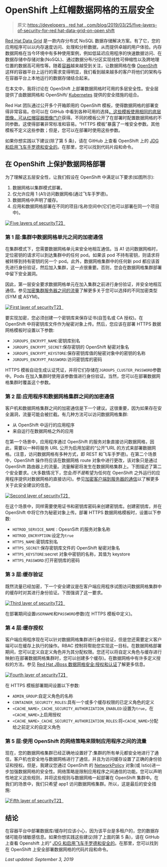 # OpenShift 上红帽数据网格的五层安全

> 原文:[https://developers . red hat . com/blog/2019/03/25/five-layers-of-security-for-red hat-data-grid-on-open shift](https://developers.redhat.com/blog/2019/03/25/five-layers-of-security-for-red-hat-data-grid-on-openshift)

[Red Hat Data Grid](https://developers.redhat.com/products/datagrid/overview) 是一款内存分布式 NoSQL 数据存储解决方案。有了它，您的应用程序可以以内存速度访问、处理和分析数据，从而提供卓越的用户体验。内存数据网格在当今环境中有多种使用案例，例如低延迟应用程序的快速数据访问、在数据存储中存储对象(NoSQL)、通过数据分布/分区实现线性可伸缩性以及跨地理位置的数据高可用性等。随着[容器](https://developers.redhat.com/topics/containers)越来越受到关注，让数据网格在像 [OpenShift](http://openshift.com/) 这样的容器平台上运行的需求变得明显，我们看到越来越多的客户将他们的架构与在容器平台上本地运行的数据存储结合起来。

在本文中，我将讨论在 OpenShift 上部署数据网格时可用的多层安全性。安全层提供了由数据网格和 OpenShift/ [Kubernetes](https://developers.redhat.com/topics/kubernetes/) 提供的安全措施的组合。

Red Hat 团队通过公开多个开箱即用的 OpenShift 模板，使得数据网格的部署变得非常容易。你可以在 GitHub 中看到各种可用的选择[。这些模板使用相同的底层图像，可从](https://github.com/jboss-openshift/application-templates/tree/master/datagrid)[红帽容器图像门户](https://access.redhat.com/containers/?tab=tags#/registry.access.redhat.com/jboss-datagrid-7/datagrid73-openshift)获得。不同的模板公开了在部署时配置数据网格的不同参数。这使得部署非常标准和容易。“HTTPS 模板”暴露了一堆安全参数。其他模板不定义这些参数；但是，您可以在部署时使用这些参数。

如果你想实践以下建议(除了第 5 条)，请在 GitHub 上查看 OpenShift 上的 [JDG 和启用飞车手罗德和安全的](https://github.com/kgshukla/jboss-datagrid-ocp-hotrod-secure/)。在那里，您可以找到代码片段和命令。

## 在 OpenShift 上保护数据网格部署

为了理解这五层安全性，让我们假设在 OpenShift 中满足以下要求(如图所示):

1.  数据网格以集群模式部署。
2.  仅允许应用 1 (A1)访问数据网格(通过飞车手罗德)。
3.  数据网格中声明了缓存。
4.  应用和数据网格部署在不同的项目/名称空间中(它们也可以部署在同一个项目中)。

[![Five layers of security](../Images/dd7bba374acb090ea8fe6d6efbc590a2.png)T2】](https://developers.redhat.com/blog/wp-content/uploads/2019/03/DataGrid-setup.png)

### 第 1 层:集群中数据网格单元之间的加密通信

在集群模式下，您需要数据网格单元来安全地相互通信。当 A1 访问数据网格时，定位密钥的请求可以到达集群中的任何 pod。如果该 pod 不持有密钥，则请求将被转移到持有密钥的另一个 pod。此外，数据网格集群中的任何新 pod 都应该首先进行身份验证，然后加入集群，这一点很重要。否则，您会在数据网格集群部署中留下安全漏洞。

因此，第一层安全要求数据网格单元在加入集群之前进行身份验证，并安全地相互通信。参见[加密集群服务器之间的流量](https://access.redhat.com/documentation/en-us/red_hat_data_grid/7.2/html/data_grid_for_openshift/os_traffic#encrypting_traffic_between_clustered_servers)了解更多关于您可以选择的不同加密类型(SYM 或 ASYM)。

[![First layer of security](../Images/f982ae3e661c6747fd212a12deb2c7c3.png)T2】](https://developers.redhat.com/blog/wp-content/uploads/2019/03/pods-authentication.png)

要实现加密，您必须创建一个密钥库来保存证书(自签名或 CA 授权)。在 OpenShift 中将密钥库文件作为秘密对象上传。然后，您应该在部署 HTTPS 数据网格模板时设置以下参数:

*   `JGROUPS_ENCRYPT_NAME`:密钥库别名
*   `JGROUPS_ENCRYPT_SECRET`:保存密钥的 OpenShift 秘密对象名
*   `JGROUPS_ENCRYPT_KEYSTORE`:保存密钥库值的秘密对象中的密钥的名称
*   `JGROUPS_ENCRYPT_PASSWORD`:访问密钥库的密码

HTTPS 模板自动生成认证凭证，并将它们存储在`JGROUPS_CLUSTER_PASSWORD`参数中。Pods 在加入集群时使用该参数值进行身份验证。当然，您可以在部署数据网格集群时覆盖这个参数。

### 第 2 层:应用程序和数据网格集群之间的加密通信

客户机和数据网格集群之间的加密通信是下一个建议。这很重要，因为如果存在安全漏洞，流量可能会被拦截。有几种方法可以访问数据网格集群:

*   从 OpenShift 中运行的应用程序
*   来自运行在数据网格之外的应用

在第一个场景中，应用程序通过 OpenShift 的服务对象直接访问数据网格，因此，需要以一种将服务 URL 公开为启用加密的“公开”URL 的方式来部署数据网格。(注意，访问数据网格有多种方式，即 REST 和飞车手罗德)。在第二个场景中，OpenShift 操作符应该在数据网格 route 对象中进行更改，该对象只是通过 OpenShift 路由器上的流量。流量解密将发生在数据网格集群上。下图描述了第二个安全要求。(大多数情况下，您会*而不是*希望为任何在 OpenShift 之外运行的应用程序提供对数据网格的直接访问)。参见[加密客户端到服务器的通信](https://access.redhat.com/documentation/en-us/red_hat_data_grid/7.2/html/data_grid_for_openshift/os_traffic#encrypting_client_to_server_communication)以了解更多关于此安全建议的信息。

[![Second layer of security](../Images/7d5cfe12847645be53b504c8a4e1082f.png)T2】](https://developers.redhat.com/blog/wp-content/uploads/2019/03/client-jdg-encryption.png)

在这个场景中，同样需要使用证书和密钥库密码来创建密钥库。创建密钥库，并在 OpenShift 中将它作为秘密对象上传。部署 HTTPS 数据网格模板时，设置以下参数:

*   `HOTROD_SERVICE_NAME` : OpesnSift 的服务对象名称
*   `HOTROD_ENCRYPTION`:设定为`true`
*   `HTTPS_NAME`:密钥库别名
*   `HTTPS_SECRET`:保存密钥库文件的 OpenShift 秘密对象名
*   `HTTPS_KEYSTORE`:secret 对象中密钥的名称，其值为 keystore
*   `HTTPS_PASSWORD`:打开密钥库的密码

### 第 3 层:缓存验证

既然流量已经加密，下一个安全建议是在客户端应用程序试图访问数据网格集群中的缓存时对其进行身份验证。下图强调了这一要求。

[![Third layer of security](../Images/8c79d20c91f7fc6703404e99c7ecb921.png)T2】](https://developers.redhat.com/blog/wp-content/uploads/2019/03/cache-authenticate.png)

在部署期间设置`USERNAME`和`PASSWORD`参数(在 HTTPS 模板中定义)。

### 第 4 层:缓存授权

客户端应用程序现在可以针对数据网格集群进行身份验证，但是您还需要定义客户端可以在缓存上执行的操作。RBAC 控制将帮助您实现这一目标。在数据网格部署期间，您可以定义自定义角色并为其分配权限。您还可以将自定义角色与缓存进行映射(在部署数据网格集群时，您可以创建多个缓存)。在数据网格中有许多定义授权的方法。参见 [Red Hat JBoss 数据网格安全:授权和认证](https://access.redhat.com/documentation/en-us/red_hat_data_grid/7.2/html/administration_and_configuration_guide/red_hat_jboss_data_grid_security_authorization_and_authentication#red_hat_jboss_data_grid_security_authorization_and_authentication_2)了解更多信息。

[![Fourth layer of security](../Images/d700c51900d2d640d913ec6aa2fc33b4.png)T2】](https://developers.redhat.com/blog/wp-content/uploads/2019/03/cache-RBAC.png)

在 HTTPS 模板部署期间设置以下参数:

*   `ADMIN_GROUP`:自定义角色的名称
*   `CONTAINER_SECURITY_ROLES`:具有一个或多个缓存权限的已定义角色的定义
*   `<CACHE_NAME>_CACHE_SECURITY_AUTHORIZATION_ENABLED`:设置为`true`，在`<CACHE_NAME>`上启用授权
*   `<CACHE_NAME>_CACHE_SECURITY_AUTHORIZATION_ROLES`:将`<CACHE_NAME>`分配给之前定义的自定义角色

### 第 5 层:使用 OpenShift 的网络策略来限制应用程序之间的流量

现在，您的数据网格集群已经正确地设置好了:集群的所有单元都安全地进行了通信，客户机也安全地与数据网格进行了通信，并且为访问缓存设置了正确的身份验证和授权。但是，我建议您通过 OpenShift 的 [NetworkPolicy](https://docs.openshift.com/container-platform/3.11/admin_guide/managing_networking.html#admin-guide-networking-networkpolicy) 对象(或 Istio)进一步加强数据网格的安全性。网络策略是限制应用程序之间通信的功能。您可以声明性地定义这些规则，并将这些规则与数据网格一起部署在 OpenShift 集群中。在我们的场景中，我们只希望 app1 访问数据网格集群。所以，这是最后的安全措施:

[![Fifth layer of security](../Images/e67435ca5477c3be1344922127a9c9de.png)T2】](https://developers.redhat.com/blog/wp-content/uploads/2019/03/openshift-networkpolicy.png)

## 结论

在容器平台中部署数据库/缓存时应该小心，因为该平台是多租户的，您的数据存储可能存储敏感信息。如果你想实践这些建议(除了上面的第 5 条)，请在 GitHub 上查看 Openshift 上的“ [JDG 和启用飞车手罗德和安全的](https://github.com/kgshukla/jboss-datagrid-ocp-hotrod-secure/)。在那里，您可以找到在 OpenShift 上安全部署数据网格的代码片段和命令。

*Last updated: September 3, 2019*